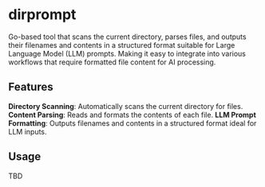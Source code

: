 # dirprompt
Go-based tool that scans the current directory, parses files, and outputs their filenames and contents in a structured format suitable for Large Language Model (LLM) prompts. Making it easy to integrate into various workflows that require formatted file content for AI processing.

## Features
**Directory Scanning**: Automatically scans the current directory for files.
**Content Parsing**: Reads and formats the contents of each file.
**LLM Prompt Formatting**: Outputs filenames and contents in a structured format ideal for LLM inputs.

## Usage
TBD
